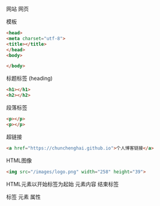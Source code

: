 网站
网页


模板
```html
<head>
<meta charset="utf-8">
<title></title>
</head>
<body>

</body>
```
标题标签 (heading)
```html
<h1></h1>
<h2></h2>
```
段落标签
```html
<p></p>
<p></p>
```
超链接
```html
<a href="https://chunchenghai.github.io">个人博客链接</a>
```

HTML图像
```html
<img src="/images/logo.png" width="258" height="39">
```

HTML元素以开始标签为起始
元素内容
结束标签

标签
元素
属性
